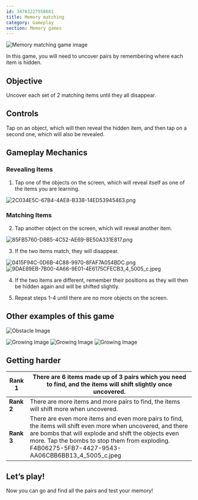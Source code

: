 ```yaml
---
id: 34783227558681
title: Memory matching
category: Gameplay
section: Memory games
---
```

![Memory matching game image](https://help.studycat.com/hc/article_attachments/34783202572569)

In this game, you will need to uncover pairs by remembering where each item is hidden.

Objective
---------

Uncover each set of 2 matching items until they all disappear.

Controls
--------

Tap on an object, which will then reveal the hidden item, and then tap on a second one, which will also be revealed.

Gameplay Mechanics
------------------

### Revealing Items

1. Tap one of the objects on the screen, which will reveal itself as one of the items you are learning.

![2C034E5C-67B4-4AE8-B338-14ED53945463.png](https://help.studycat.com/hc/article_attachments/34783202572569)

### Matching Items

2. Tap another object on the screen, which will reveal another item.

![85FB5760-D8B5-4C52-AE69-BE50A331E817.png](https://help.studycat.com/hc/article_attachments/34783227455641)

3. If the two items match, they will disappear.

![0415F94C-0D6B-4C88-9970-8FAF7A054BDC.png](https://help.studycat.com/hc/article_attachments/34783202585497) ![9DAE89EB-7B00-4A66-9E01-4E6175CFECB3_4_5005_c.jpeg](https://help.studycat.com/hc/article_attachments/34783202588569)

4. If the two items are different, remember their positions as they will then be hidden again and will be shifted slightly.

5. Repeat steps 1-4 until there are no more objects on the screen.

Other examples of this game
---------------------------

![Obstacle Image](https://help.studycat.com/hc/article_attachments/34783227488537)

![Growing Image](https://help.studycat.com/hc/article_attachments/34783227493913) ![Growing Image](https://help.studycat.com/hc/article_attachments/34783202605977) ![Growing Image](https://help.studycat.com/hc/article_attachments/34783202616089)

Getting harder
--------------

| **Rank 1** | There are 6 items made up of 3 pairs which you need to find, and the items will shift slightly once uncovered. |
| --- | --- |
| **Rank 2** | There are more items and more pairs to find, the items will shift more when uncovered. |
| **Rank 3** | There are even more items and even more pairs to find, the items will shift even more when uncovered, and there are bombs that will explode and shift the objects even more. Tap the bombs to stop them from exploding. F4B06275-5FB7-4427-9543-AA06CBB6BB13_4_5005_c.jpeg |

**Let’s play!**
---------------

Now you can go and find all the pairs and test your memory!